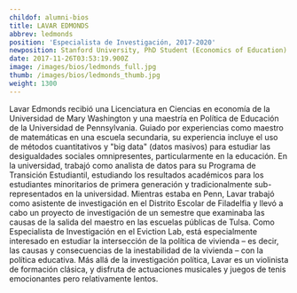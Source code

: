 ```yaml
---
childof: alumni-bios
title: LAVAR EDMONDS
abbrev: ledmonds
position: 'Especialista de Investigación, 2017-2020'
newposition: Stanford University, PhD Student (Economics of Education)
date: 2017-11-26T03:53:19.900Z
image: /images/bios/ledmonds_full.jpg
thumb: /images/bios/ledmonds_thumb.jpg
weight: 1300
---
```

Lavar Edmonds recibió una Licenciatura en Ciencias en economía de la Universidad de Mary Washington y una maestría en Política de Educación de la Universidad de Pennsylvania. Guiado por experiencias como maestro de matemáticas en una escuela secundaria, su experiencia incluye el uso de métodos cuantitativos y "big data" (datos masivos) para estudiar las desigualdades sociales omnipresentes, particularmente en la educación. En la universidad, trabajó como analista de datos para su Programa de Transición Estudiantil, estudiando los resultados académicos para los estudiantes minoritarios de primera generación y tradicionalmente sub-representados en la universidad. Mientras estaba en Penn, Lavar trabajó como asistente de investigación en el Distrito Escolar de Filadelfia y llevó a cabo un proyecto de investigación de un semestre que examinaba las causas de la salida del maestro en las escuelas públicas de Tulsa. Como Especialista de Investigación en el Eviction Lab, está especialmente interesado en estudiar la intersección de la política de vivienda – es decir, las causas y consecuencias de la inestabilidad de la vivienda – con la política educativa. Más allá de la investigación política, Lavar es un violinista de formación clásica, y disfruta de actuaciones musicales y juegos de tenis emocionantes pero relativamente lentos.